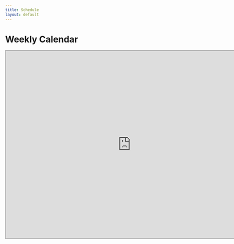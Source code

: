 ```yaml
---
title: Schedule
layout: default
---
```


<h1> Weekly Calendar </h1>

<iframe src="https://calendar.google.com/calendar/embed?height=600&wkst=2&bgcolor=%23ffffff&ctz=America%2FLos_Angeles&mode=WEEK&title=Physics%20Springboard%20Spring%202024&src=Y19mZjkxMjgxY2UzZWFhNGI1ZWMzYTY1YzNmN2VhZTljNDYxZWNlZDdjODY3ZTZhYjVkZDYzNGQ2ZTc3MjE3NWNhQGdyb3VwLmNhbGVuZGFyLmdvb2dsZS5jb20&color=%234285F4" style="border:solid 1px #777" width="800" height="600" frameborder="0" scrolling="no"></iframe>
